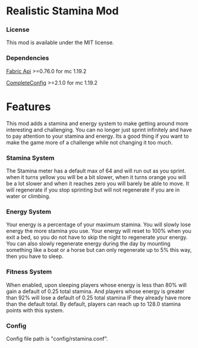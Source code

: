 # Realistic Stamina Mod

### License
This mod is available under the MIT license.

### Dependencies
[Fabric Api](https://modrinth.com/mod/fabric-api/version/0.76.0+1.19.2) >=0.76.0 for mc 1.19.2

[CompleteConfig](https://modrinth.com/mod/completeconfig/version/2.1.0) >=2.1.0 for mc 1.19.2

# Features
This mod adds a stamina and energy system to make getting around more interesting and challenging. You can no longer just sprint infinitely and have to pay attention to your stamina and energy. Its a good thing if you want to make the game more of a challenge while not changing it too much. 

### Stamina System
The Stamina meter has a default max of 64 and will run out as you sprint. when it turns yellow you will be a bit slower, when it turns orange you will be a lot slower and when it reaches zero you will barely be able to move. It will regenerate if you stop sprinting but will not regenerate if you are in water or climbing.

### Energy System
Your energy is a percentage of your maximum stamina. You will slowly lose energy the more stamina you use.
Your energy will reset to 100% when you exit a bed, so you do not have to skip the night to regenerate your energy. You can also slowly regenerate energy during the day by mounting something like a boat or a horse but can only regenerate up to 5% this way, then you have to sleep.

### Fitness System
When enabled, upon sleeping players whose energy is less than 80% will gain a default of 0.25 total stamina.
And players whose energy is greater than 92% will lose a default of 0.25 total stamina IF they already have more than the default total.
By default, players can reach up to 128.0 stamina points with this system.

### Config
Config file path is "config/rstamina.conf".
